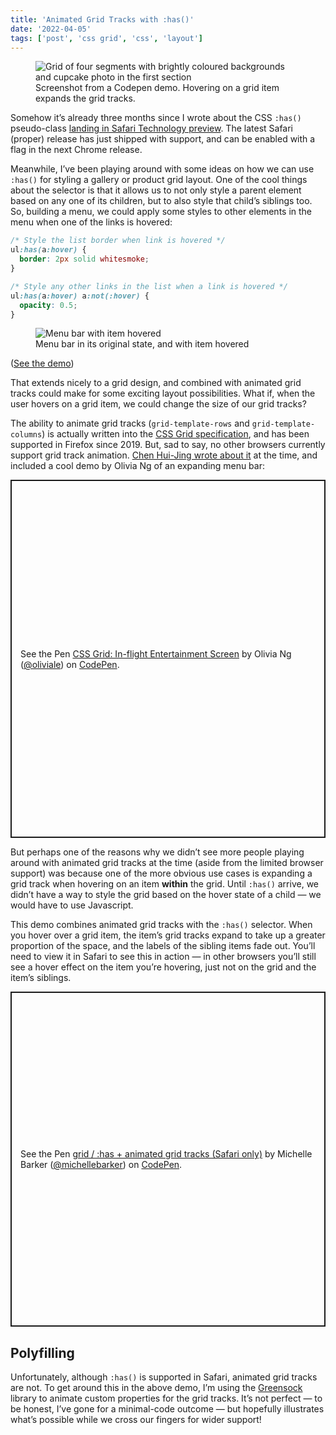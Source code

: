 ```yaml
---
title: 'Animated Grid Tracks with :has()'
date: '2022-04-05'
tags: ['post', 'css grid', 'css', 'layout']
---
```


<figure>
  <img src="/animated-grid-tracks-with-has-02.jpg" alt="Grid of four segments with brightly coloured backgrounds and cupcake photo in the first section">
  <figcaption>Screenshot from a Codepen demo. Hovering on a grid item expands the grid tracks.</figcaption>
</figure>

Somehow it’s already three months since I wrote about the CSS `:has()` pseudo-class [landing in Safari Technology preview](/has-has-landed-in-safari/). The latest Safari (proper) release has just shipped with support, and can be enabled with a flag in the next Chrome release.

Meanwhile, I’ve been playing around with some ideas on how we can use `:has()` for styling a gallery or product grid layout. One of the cool things about the selector is that it allows us to not only style a parent element based on any one of its children, but to also style that child’s siblings too. So, building a menu, we could apply some styles to other elements in the menu when one of the links is hovered:

```css
/* Style the list border when link is hovered */
ul:has(a:hover) {
  border: 2px solid whitesmoke;
}

/* Style any other links in the list when a link is hovered */
ul:has(a:hover) a:not(:hover) {
  opacity: 0.5;
}
```

<figure>
  <img src="/animated-grid-tracks-with-has-01.jpg" alt="Menu bar with item hovered">
  <figcaption>Menu bar in its original state, and with item hovered</figcaption>
</figure>

([See the demo](https://codepen.io/michellebarker/pen/GRyQZWZ))

That extends nicely to a grid design, and combined with animated grid tracks could make for some exciting layout possibilities. What if, when the user hovers on a grid item, we could change the size of our grid tracks?

The ability to animate grid tracks (`grid-template-rows` and `grid-template-columns`) is actually written into the [CSS Grid specification](https://www.w3.org/TR/css-grid-1/), and has been supported in Firefox since 2019. But, sad to say, no other browsers currently support grid track animation. [Chen Hui-Jing wrote about it](https://blog.bitsrc.io/animating-css-grid-rows-and-columns-4b3b0997d06a) at the time, and included a cool demo by Olivia Ng of an expanding menu bar:

<p class="codepen" data-height="573" data-default-tab="result" data-slug-hash="LvKdRP" data-user="oliviale" style="height: 573px; box-sizing: border-box; display: flex; align-items: center; justify-content: center; border: 2px solid; margin: 1em 0; padding: 1em;">
  <span>See the Pen <a href="https://codepen.io/oliviale/pen/LvKdRP">
  CSS Grid: In-flight Entertainment Screen</a> by Olivia Ng (<a href="https://codepen.io/oliviale">@oliviale</a>)
  on <a href="https://codepen.io">CodePen</a>.</span>
</p>
<script async src="https://cpwebassets.codepen.io/assets/embed/ei.js"></script>

But perhaps one of the reasons why we didn’t see more people playing around with animated grid tracks at the time (aside from the limited browser support) was because one of the more obvious use cases is expanding a grid track when hovering on an item **within** the grid. Until `:has()` arrive, we didn’t have a way to style the grid based on the hover state of a child — we would have to use Javascript.

This demo combines animated grid tracks with the `:has()` selector. When you hover over a grid item, the item’s grid tracks expand to take up a greater proportion of the space, and the labels of the sibling items fade out. You’ll need to view it in Safari to see this in action — in other browsers you’ll still see a hover effect on the item you’re hovering, just not on the grid and the item’s siblings.

<p class="codepen" data-height="536" data-default-tab="result" data-slug-hash="vYpdEgQ" data-user="michellebarker" style="height: 536px; box-sizing: border-box; display: flex; align-items: center; justify-content: center; border: 2px solid; margin: 1em 0; padding: 1em;">
  <span>See the Pen <a href="https://codepen.io/michellebarker/pen/vYpdEgQ">
  grid / :has + animated grid tracks (Safari only)</a> by Michelle Barker (<a href="https://codepen.io/michellebarker">@michellebarker</a>)
  on <a href="https://codepen.io">CodePen</a>.</span>
</p>
<script async src="https://cpwebassets.codepen.io/assets/embed/ei.js"></script>

## Polyfilling

Unfortunately, although `:has()` is supported in Safari, animated grid tracks are not. To get around this in the above demo, I’m using the [Greensock](https://greensock.com/) library to animate custom properties for the grid tracks. It’s not perfect — to be honest, I’ve gone for a minimal-code outcome — but hopefully illustrates what’s possible while we cross our fingers for wider support!
